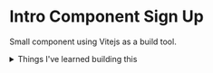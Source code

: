 # Intro Component Sign Up

Small component using Vitejs as a build tool.

<details>

<summary>
  Things I've learned building this
</summary>

- Pseudo elements are not supported for `input` tags
- Before running commands `npx cypress open`, make sure you started your local dev server.
</details>
